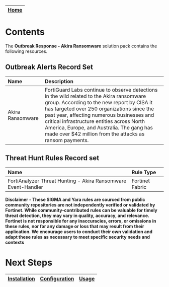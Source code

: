 | [Home](../README.md) |
 | -------------------------------------------- |

# Contents

The **Outbreak Response - Akira Ransomware** solution pack contains the following resources.

## Outbreak Alerts Record Set

| Name | Description |
|:-------------------------|:------------------|
| Akira Ransomware | FortiGuard Labs continue to observe detections in the wild related to the Akira ransomware group. According to the new report by CISA it has targeted over 250 organizations since the past year, affecting numerous businesses and critical infrastructure entities across North America, Europe, and Australia. The gang has made over $42 million from the attacks as ransom payments.  |

## Threat Hunt Rules Record set

| Name | Rule Type |
|:-------------------------|:------------------|
| FortiAnalyzer Threat Hunting - Akira Ransomware Event-Handler | Fortinet Fabric |


 **Disclaimer - These SIGMA and Yara rules are sourced from public community repositories are not independently verified or validated by Fortinet. While community-contributed rules can be valuable for timely threat detection, they may vary in quality, accuracy, and relevance. Fortinet is not responsible for any inaccuracies, errors, or omissions in these rules, nor for any damage or loss that may result from their application. We encourage users to conduct their own validation and adapt these rules as necessary to meet specific security needs and contexts** 

# Next Steps
| [Installation](./setup.md#installation) | [Configuration](./setup.md#configuration) | [Usage](./usage.md) |
| ----------------------------------------- | ------------------------------------------- | --------------------- |